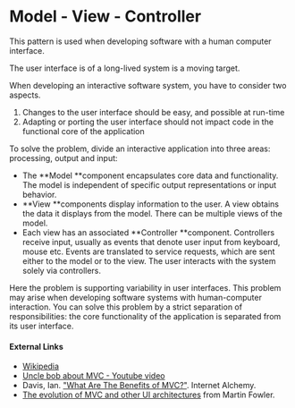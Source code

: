 # Model - View - Controller

This pattern is used when developing software with a human computer interface.&#x20;

The user interface is of a long-lived system is a moving target.&#x20;

When developing an interactive software system, you have to consider two aspects.&#x20;

1. Changes to the user interface should be easy, and possible at run-time
2. Adapting or porting the user interface should not impact code in the functional core of the application&#x20;

To solve the problem, divide an interactive application into three areas: processing, output and input:

* The **Model **component encapsulates core data and functionality. The model is independent of specific output representations or input behavior.&#x20;
* **View **components display information to the user. A view obtains the data it displays from the model. There can be multiple views of the model.&#x20;
* Each view has an associated **Controller **component. Controllers receive input, usually as events that denote user input from keyboard, mouse etc. Events are translated to service requests, which are sent either to the model or to the view. The user interacts with the system solely via controllers.&#x20;

Here the problem is supporting variability in user interfaces. This problem may arise when developing software systems with human-computer interaction. You can solve this problem by a strict separation of responsibilities: the core functionality of the application is separated from its user interface.

#### External Links

* [Wikipedia](https://en.wikipedia.org/wiki/Model%E2%80%93view%E2%80%93controller)
* [Uncle bob about MVC - Youtube video](https://www.youtube.com/watch?v=o\_TH-Y78tt4\&t=1667s)
* Davis, Ian. ["What Are The Benefits of MVC?"](http://blog.iandavis.com/2008/12/what-are-the-benefits-of-mvc/). Internet Alchemy.&#x20;
* [The evolution of MVC and other UI architectures](http://martinfowler.com/eaaDev/uiArchs.html) from Martin Fowler.
